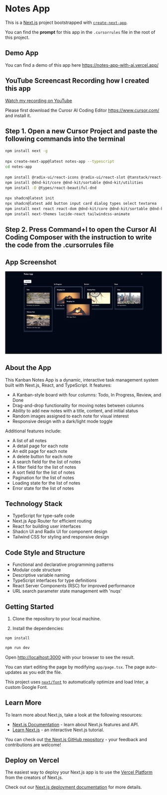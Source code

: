 # Notes App

This is a [Next.js](https://nextjs.org/) project bootstrapped with [`create-next-app`](https://github.com/vercel/next.js/tree/canary/packages/create-next-app).

You can find the **prompt** for this app in the `.cursorrules` file in the root of this project.

## Demo App
You can find a demo of this app here https://notes-app-with-ai.vercel.app/

## YouTube Screencast Recording how I created this app
[Watch my recording on YouTube](https://youtu.be/5mzwwtVewSo)

Please first download the Curosr AI Coding Editor https://www.cursor.com/ and install it.

## Step 1. Open a new Cursor Project and paste the following commands into the terminal
```bash
npm install next -g

npx create-next-app@latest notes-app --typescript
cd notes-app

npm install @radix-ui/react-icons @radix-ui/react-slot @tanstack/react-query class-variance-authority clsx nuqs react-beautiful-dnd tailwind-merge tailwindcss-animate zod
npm install @dnd-kit/core @dnd-kit/sortable @dnd-kit/utilities
npm install -D @types/react-beautiful-dnd

npx shadcn@latest init
npx shadcn@latest add button input card dialog types select textarea
npm install next react react-dom @dnd-kit/core @dnd-kit/sortable @dnd-kit/utilities
npm install next-themes lucide-react tailwindcss-animate
```

## Step 2. Press Command+I to open the Cursor AI Coding Composer with the instruction to write the code from the .cursorrules file
 
## App Screenshot

[![App Demo](app-demo.png)](https://www.youtube.com/watch?v=5mzwwtVewSo)

## About the App

This Kanban Notes App is a dynamic, interactive task management system built with Next.js, React, and TypeScript. It features:

- A Kanban-style board with four columns: Todo, In Progress, Review, and Done
- Drag-and-drop functionality for moving notes between columns
- Ability to add new notes with a title, content, and initial status
- Random images assigned to each note for visual interest
- Responsive design with a dark/light mode toggle

Additional features include:
- A list of all notes
- A detail page for each note
- An edit page for each note
- A delete button for each note
- A search field for the list of notes
- A filter field for the list of notes
- A sort field for the list of notes
- Pagination for the list of notes
- Loading state for the list of notes
- Error state for the list of notes

## Technology Stack

- TypeScript for type-safe code
- Next.js App Router for efficient routing
- React for building user interfaces
- Shadcn UI and Radix UI for component design
- Tailwind CSS for styling and responsive design

## Code Style and Structure

- Functional and declarative programming patterns
- Modular code structure
- Descriptive variable naming
- TypeScript interfaces for type definitions
- React Server Components (RSC) for improved performance
- URL search parameter state management with 'nuqs'

## Getting Started

1. Clone the repository to your local machine.

2. Install the dependencies:

```bash
npm install
```

```bash
npm run dev
```

Open [http://localhost:3000](http://localhost:3000) with your browser to see the result.

You can start editing the page by modifying `app/page.tsx`. The page auto-updates as you edit the file.

This project uses [`next/font`](https://nextjs.org/docs/basic-features/font-optimization) to automatically optimize and load Inter, a custom Google Font.

## Learn More

To learn more about Next.js, take a look at the following resources:

- [Next.js Documentation](https://nextjs.org/docs) - learn about Next.js features and API.
- [Learn Next.js](https://nextjs.org/learn) - an interactive Next.js tutorial.

You can check out [the Next.js GitHub repository](https://github.com/vercel/next.js/) - your feedback and contributions are welcome!

## Deploy on Vercel

The easiest way to deploy your Next.js app is to use the [Vercel Platform](https://vercel.com/new?utm_medium=default-template&filter=next.js&utm_source=create-next-app&utm_campaign=create-next-app-readme) from the creators of Next.js.

Check out our [Next.js deployment documentation](https://nextjs.org/docs/deployment) for more details.
